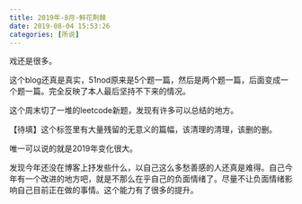 ```yaml
---
title: 2019年-8月-鲜花荆棘
date: 2019-08-04 15:53:26
categories: [所说]
---
```


戏还是很多。

<!--more-->

这个blog还真是真实，51nod原来是5个题一篇，然后是两个题一篇，后面变成一个题一篇。完全反映了本人最后坚持不下来的情况。

这个周末切了一堆的leetcode新题，发现有许多可以总结的地方。

【待填】这个标签里有大量残留的无意义的篇幅，该清理的清理，该删的删。

唯一可以说的就是2019年变化很大。

发现今年还没在博客上抒发些什么，以自己这么多愁善感的人还真是难得。自己今年有一个改进的地方吧，就是不那么在乎自己的负面情绪了。尽量不让负面情绪影响自己目前正在做的事情。这个能力有了很多的提升。







